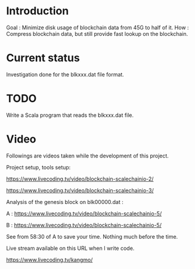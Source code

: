 Introduction
============
Goal : Minimize disk usage of blockchain data from 45G to half of it.
How : Compress blockchain data, but still provide fast lookup on the blockchain.

Current status
==============
Investigation done for the blkxxx.dat file format.

TODO
====
Write a Scala program that reads the blkxxx.dat file.

Video
=====
Followings are videos taken while the development of this project.


Project setup, tools setup:

https://www.livecoding.tv/video/blockchain-scalechainio-2/

https://www.livecoding.tv/video/blockchain-scalechainio-3/


Analysis of the genesis block on blk00000.dat : 

A : https://www.livecoding.tv/video/blockchain-scalechainio-5/

B : https://www.livecoding.tv/video/blockchain-scalechainio-5/

See from 58:30 of A to save your time. Nothing much before the time. 

Live stream available on this URL when I write code.

https://www.livecoding.tv/kangmo/  

